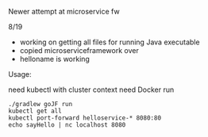 Newer attempt at microservice fw

8/19

- working on getting all files for running Java executable
- copied microserviceframework over
- helloname is working




Usage:

need kubectl with cluster context
need Docker
run 
```
./gradlew goJF run
kubectl get all
kubectl port-forward helloservice-* 8080:80
echo sayHello | nc localhost 8080
```

